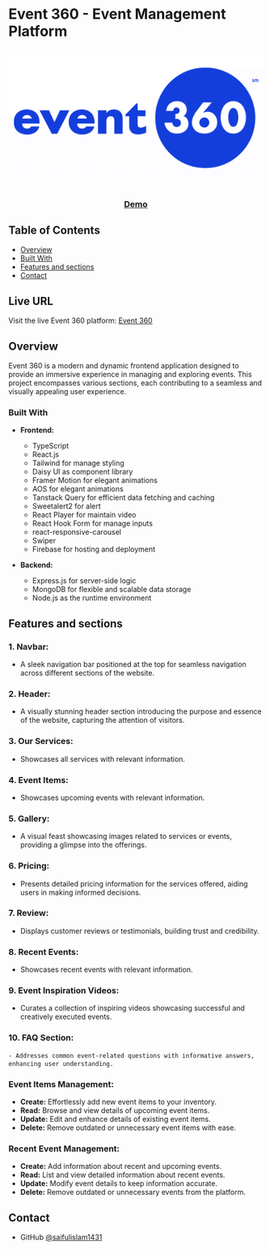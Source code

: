 <!-- Please update value in the {}  -->

# Event 360 - Event Management Platform

![Event 360 Banner](./banner.png)


<div align="center">
  <h3>
    <a href="https://event-360-4b848.web.app/">
      Demo
    </a>
  </h3>
</div>

<!-- TABLE OF CONTENTS -->

## Table of Contents

- [Overview](#overview)
- [Built With](#built-with)
- [Features and sections](#features)
- [Contact](#contact)


<!-- OVERVIEW -->

## Live URL

Visit the live Event 360 platform: [Event 360](https://event-360-4b848.web.app/)

## Overview

Event 360 is a modern and dynamic frontend application designed to provide an immersive experience in managing and exploring events. This project encompasses various sections, each contributing to a seamless and visually appealing user experience.

### Built With

<!-- This section should list any major frameworks and tools that you built your project using. Here are a few examples.-->

- **Frontend:**
  - TypeScript
  - React.js
  - Tailwind for manage styling
  - Daisy UI as component library 
  - Framer Motion for elegant animations
  - AOS for elegant animations
  - Tanstack Query for efficient data fetching and caching
  - Sweetalert2 for alert
  - React Player for maintain video
  - React Hook Form for manage inputs
  - react-responsive-carousel
  - Swiper
  - Firebase for hosting and deployment

- **Backend:**
  - Express.js for server-side logic
  - MongoDB for flexible and scalable data storage
  - Node.js as the runtime environment

## Features and sections

### 1. Navbar:
   - A sleek navigation bar positioned at the top for seamless navigation across different sections of the website.

### 2. Header:
   - A visually stunning header section introducing the purpose and essence of the website, capturing the attention of visitors.

### 3. Our Services:
   - Showcases all services with relevant information.

### 4. Event Items:
   - Showcases upcoming events with relevant information.

### 5. Gallery:
   - A visual feast showcasing images related to services or events, providing a glimpse into the offerings.

### 6. Pricing:
   - Presents detailed pricing information for the services offered, aiding users in making informed decisions.

### 7. Review:
   - Displays customer reviews or testimonials, building trust and credibility.

### 8. Recent Events:
   - Showcases recent events with relevant information.

### 9. Event Inspiration Videos:
   - Curates a collection of inspiring videos showcasing successful and creatively executed events.

### 10. FAQ Section:
    - Addresses common event-related questions with informative answers, enhancing user understanding.

### Event Items Management:
   - **Create:** Effortlessly add new event items to your inventory.
   - **Read:** Browse and view details of upcoming event items.
   - **Update:** Edit and enhance details of existing event items.
   - **Delete:** Remove outdated or unnecessary event items with ease.

### Recent Event Management:
   - **Create:** Add information about recent and upcoming events.
   - **Read:** List and view detailed information about recent events.
   - **Update:** Modify event details to keep information accurate.
   - **Delete:** Remove outdated or unnecessary events from the platform.



## Contact

- GitHub [@saifulislam1431](https://github.com/saifulislam1431)

